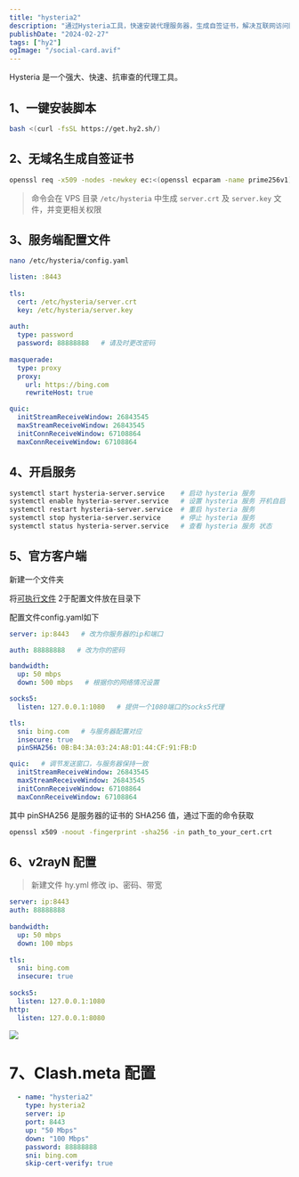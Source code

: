 ```yaml
---
title: "hysteria2"
description: "通过Hysteria工具，快速安装代理服务器，生成自签证书，解决互联网访问限制问题，实现高效、抗审查的数据传输。"
publishDate: "2024-02-27"
tags: ["hy2"]
ogImage: "/social-card.avif"
---
```

Hysteria 是一个强大、快速、抗审查的代理工具。
<!-- more --> 

## 1、一键安装脚本

```sh
bash <(curl -fsSL https://get.hy2.sh/)
```

## 2、无域名生成自签证书

```sh
openssl req -x509 -nodes -newkey ec:<(openssl ecparam -name prime256v1) -keyout /etc/hysteria/server.key -out /etc/hysteria/server.crt -subj "/CN=bing.com" -days 36500 && sudo chown hysteria /etc/hysteria/server.key && sudo chown hysteria /etc/hysteria/server.crt
```

> 命令会在 VPS 目录 `/etc/hysteria` 中生成 `server.crt` 及 `server.key` 文件，并变更相关权限

## 3、服务端配置文件

```sh
nano /etc/hysteria/config.yaml
```

```yaml
listen: :8443
 
tls:
  cert: /etc/hysteria/server.crt
  key: /etc/hysteria/server.key
 
auth:
  type: password
  password: 88888888   # 请及时更改密码
 
masquerade:
  type: proxy
  proxy:
    url: https://bing.com 
    rewriteHost: true

quic:
  initStreamReceiveWindow: 26843545 
  maxStreamReceiveWindow: 26843545 
  initConnReceiveWindow: 67108864 
  maxConnReceiveWindow: 67108864
```

## 4、开启服务

```sh
systemctl start hysteria-server.service    # 启动 hysteria 服务
systemctl enable hysteria-server.service   # 设置 hysteria 服务 开机自启
systemctl restart hysteria-server.service  # 重启 hysteria 服务
systemctl stop hysteria-server.service     # 停止 hysteria 服务
systemctl status hysteria-server.service   # 查看 hysteria 服务 状态
```

## 5、官方客户端

新建一个文件夹

将[可执行文件](https://v2.hysteria.network/zh/docs/getting-started/Installation/) 2于配置文件放在目录下

配置文件config.yaml如下

```yaml
server: ip:8443   # 改为你服务器的ip和端口

auth: 88888888   # 改为你的密码

bandwidth: 
  up: 50 mbps
  down: 500 mbps   # 根据你的网络情况设置

socks5:
  listen: 127.0.0.1:1080   # 提供一个1080端口的socks5代理

tls:
  sni: bing.com   # 与服务器配置对应
  insecure: true 
  pinSHA256: 0B:B4:3A:03:24:A8:D1:44:CF:91:FB:D

quic:   # 调节发送窗口，与服务器保持一致
  initStreamReceiveWindow: 26843545 
  maxStreamReceiveWindow: 26843545 
  initConnReceiveWindow: 67108864 
  maxConnReceiveWindow: 67108864
``` 

其中 pinSHA256 是服务器的证书的 SHA256 值，通过下面的命令获取

```sh
openssl x509 -noout -fingerprint -sha256 -in path_to_your_cert.crt
```

## 6、v2rayN 配置

> 新建文件 hy.yml 修改 ip、密码、带宽

```yml
server: ip:8443
auth: 88888888
 
bandwidth:
  up: 50 mbps
  down: 100 mbps
  
tls:
  sni: bing.com  
  insecure: true  
 
socks5:
  listen: 127.0.0.1:1080
http:
  listen: 127.0.0.1:8080
```

![](https://i.730307.xyz/202407192109907.jpeg)

# 7、Clash.meta 配置

```yaml
  - name: "hysteria2"
    type: hysteria2
    server: ip
    port: 8443
    up: "50 Mbps" 
    down: "100 Mbps" 
    password: 88888888
    sni: bing.com
    skip-cert-verify: true
```